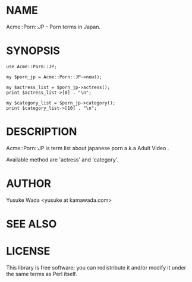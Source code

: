 # NAME

Acme::Porn::JP - Porn terms in Japan.

# SYNOPSIS

    use Acme::Porn::JP;

    my $porn_jp = Acme::Porn::JP->new();

    my $actress_list = $porn_jp->actress();
    print $actress_list->[0] . "\n";

    my $category_list = $porn_jp->category();
    print $category_list->[10] . "\n";

# DESCRIPTION

Acme::Porn::JP is term list about japanese porn a.k.a Adult Video .

Available method are 'actress' and 'category'.

# AUTHOR

Yusuke Wada &lt;yusuke at kamawada.com>

# SEE ALSO

# LICENSE

This library is free software; you can redistribute it and/or modify
it under the same terms as Perl itself.
